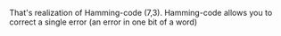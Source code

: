 That's realization of Hamming-code (7,3). Hamming-code allows you to correct a single error (an error in one bit of a word)
